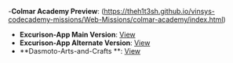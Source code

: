 -**Colmar Academy Preview**: (https://theh1t3sh.github.io/vinsys-codecademy-missions/Web-Missions/colmar-academy/index.html)
- **Excurison-App Main Version**: [View](https://theh1t3sh.github.io/vinsys-codecademy-missions/Web-Missions/Excurison-App/index.html)
- **Excurison-App Alternate Version**: [View](https://theh1t3sh.github.io/vinsys-codecademy-missions/Web-Missions/Excurison-App/index-v2.html)
- **Dasmoto-Arts-and-Crafts **: [View](https://theh1t3sh.github.io/vinsys-codecademy-missions/Web-Missions/Dasmoto-Arts-and-Crafts/index.html)
